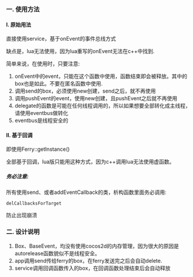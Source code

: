 ### 一. 使用方法

#### I. 原始用法
直接使用service，基于onEvent的事件总线方式

缺点是，lua无法使用，因为lua重写的onEvent无法在c++中找到.

简单来说，在使用时，只要注意:

1. onEvent中的event，只能在这个函数中使用，函数结束即会被释放。其中的box也是如此。不要在匿名函数中使用.
2. 调用send的box，必须使用new创建，send之后，就不再使用
3. 调用pushEvent的event，使用new创建，且pushEvent之后就不再使用
4. delegate的函数是可能在任何线程调用的，所以如果想要全部转化成主线程，请使用eventbus做转化
5. eventbus是线程安全的

#### II. 基于回调

即使用Ferry::getInstance()

全部基于回调，lua版只能用这种方式，因为c++调用lua无法使用虚函数。

##### 务必注意:

所有使用send、或者addEventCallback的类，析构函数里面务必调用:

    delCallbacksForTarget

防止出现崩溃

### 二. 设计说明

1. Box、BaseEvent，均没有使用cocos2d的内存管理，因为很大的原因是autorelease函数貌似不是线程安全。
2. app调用send传给ferry的box，在ferry发送完之后会自动delete.
3. service调用回调函数传入的box，在回调函数处理结束后会自动释放
